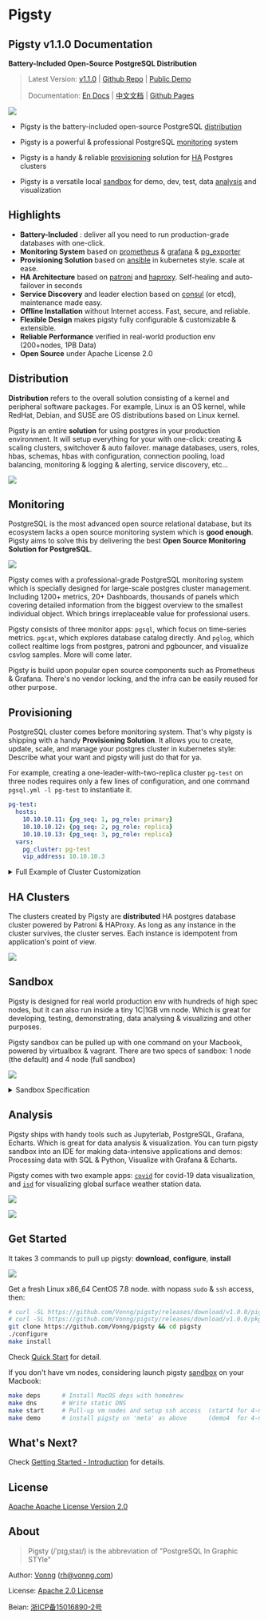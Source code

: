 # Pigsty

## Pigsty v1.1.0 Documentation

**Battery-Included Open-Source PostgreSQL Distribution**

> Latest Version: [v1.1.0](https://github.com/Vonng/pigsty/releases/tag/v1.1.0)  |  [Github Repo](https://github.com/Vonng/pigsty) | [Public Demo](https://demo.pigsty.cc)
>
> Documentation: [En Docs](https://pigsty.cc/) | [中文文档](https://pigsty.cc/#/zh-cn/) | [Github Pages](https://vonng.github.io/pigsty/#/)


![](_media/what.svg)

* Pigsty is the battery-included open-source PostgreSQL [distribution](#distribution)

* Pigsty is a powerful & professional PostgreSQL [monitoring](#monitoring) system

* Pigsty is a handy & reliable [provisioning](#provisioning) solution for [HA](#ha-clusters) Postgres clusters

* Pigsty is a versatile local [sandbox](#sandbox) for demo, dev, test, data [analysis](#analysis) and visualization



## Highlights

* **Battery-Included** : deliver all you need to run production-grade databases with one-click.
* **Monitoring System** based on [prometheus](https://prometheus.io/) & [grafana](https://grafana.com/) &  [pg_exporter](https://github.com/Vonng/pg_exporter)
* **Provisioning Solution** based on [ansible](https://docs.ansible.com/ansible/latest/index.html) in kubernetes style. scale at ease.
* **HA Architecture** based on [patroni](https://patroni.readthedocs.io/) and [haproxy](https://www.haproxy.org/). Self-healing and auto-failover in seconds
* **Service Discovery** and leader election based on [consul](https://www.consul.io/) (or etcd), maintenance made easy.
* **Offline Installation** without Internet access. Fast, secure, and reliable.
* **Flexible Design** makes pigsty fully configurable & customizable & extensible.
* **Reliable Performance** verified in real-world production env (200+nodes, 1PB Data)
* **Open Source** under Apache License 2.0


## Distribution


**Distribution** refers to the overall solution consisting of a kernel and peripheral software packages. For example, Linux is an OS kernel, while RedHat, Debian, and SUSE are OS distributions based on Linux kernel.

Pigsty is an entire **solution** for using postgres in your production environment. It will setup everything for your with one-click:
creating & scaling clusters, switchover & auto failover. manage databases, users, roles, hbas, schemas, hbas with configuration, connection pooling, load balancing, monitoring & logging & alerting, service discovery, etc...  


![](_media/infra.svg)


## Monitoring

PostgreSQL is the most advanced open source relational database, but its ecosystem lacks a open source monitoring system which is **good enough**. Pigsty aims to solve this by delivering the best **Open Source Monitoring Solution for PostgreSQL**.

![](_media/overview-monitor.jpg)

Pigsty comes with a professional-grade PostgreSQL monitoring system which is specially designed for large-scale postgres cluster management. Including 1200+ metrics, 20+ Dashboards, thousands of panels which covering detailed information from the biggest overview to the smallest individual object. Which brings irreplaceable value for professional users.

Pigsty consists of three monitor apps: `pgsql`, which focus on time-series metrics. `pgcat`, which explores database catalog directly. And `pglog`, which collect realtime logs from postgres, patroni and pgbouncer, and visualize csvlog samples. More will come later.

Pigsty is build upon popular open source components such as Prometheus & Grafana. There's no vendor locking, and the infra can be easily reused for other purpose.


## Provisioning

PostgreSQL cluster comes before monitoring system. That's why pigsty is shipping with a handy **Provisioning Solution**.
It allows you to create, update, scale, and manage your postgres cluster in kubernetes style: Describe what your want and pigsty will just do that for ya.

For example, creating a one-leader-with-two-replica cluster `pg-test` on three nodes requires only a few lines of configuration, and one command `pgsql.yml -l pg-test` to instantiate it.


```yaml
pg-test:
  hosts:
    10.10.10.11: {pg_seq: 1, pg_role: primary}
    10.10.10.12: {pg_seq: 2, pg_role: replica}
    10.10.10.13: {pg_seq: 3, pg_role: replica}
  vars: 
    pg_cluster: pg-test
    vip_address: 10.10.10.3
```


<details>
<summary>Full Example of Cluster Customization</summary>

![](_media/interface.jpg)

```yaml
#----------------------------------#
# cluster: pg-test (3-node)        #
#----------------------------------#
pg-meta:                                # required, ansible group name , pgsql cluster name. should be unique among environment
  hosts:                                # `<cluster>.hosts` holds instances definition of this cluster
    10.10.10.11: {pg_seq: 1, pg_role: primary}   # primary instance, leader of cluster
    10.10.10.12: {pg_seq: 2, pg_role: replica}   # replica instance, follower of leader
    10.10.10.13: {pg_seq: 3, pg_role: offline}   # offline instance, replica that allow offline access

    #---------------
    # mandatory                         # all configuration above (`ip`, `pg_seq`, `pg_role`) and `pg_cluster` are mandatory
    #---------------
  vars:                                 # `<cluster>.vars` holds CLUSTER LEVEL CONFIG of this pgsql cluster
    pg_cluster: pg-meta                 # required, pgsql cluster name, unique among cluster, used as namespace of cluster resources

    #---------------
    # optional                          # all configuration below are OPTIONAL for a pgsql cluster (Overwrite global default)
    #---------------
    pg_version: 13                      # pgsql version to be installed (use global version if missing)
    node_tune: tiny                     # node optimization profile: {oltp|olap|crit|tiny}, use tiny for vm sandbox
    pg_conf: tiny.yml                   # pgsql template:  {oltp|olap|crit|tiny}, use tiny for sandbox
    patroni_mode: pause                 # entering patroni pause mode after bootstrap  {default|pause|remove}
    patroni_watchdog_mode: off          # disable patroni watchdog on meta node        {off|require|automatic}
    pg_lc_ctype: en_US.UTF8             # use en_US.UTF8 locale for i18n char support  (required by `pg_trgm`)

    #---------------
    # biz databases                     # Defining Business Databases (Optional)
    #---------------
    pg_databases:                       # define business databases on this cluster, array of database definition
      # define the default `meta` database
      - name: meta                      # required, `name` is the only mandatory field of a database definition
        baseline: cmdb.sql              # optional, database sql baseline path, (relative path among ansible search path, e.g files/)
        # owner: postgres               # optional, database owner, postgres by default
        # template: template1           # optional, which template to use, template1 by default
        # encoding: UTF8                # optional, database encoding, UTF8 by default. (MUST same as template database)
        # locale: C                     # optional, database locale, C by default.  (MUST same as template database)
        # lc_collate: C                 # optional, database collate, C by default. (MUST same as template database)
        # lc_ctype: C                   # optional, database ctype, C by default.   (MUST same as template database)
        # tablespace: pg_default        # optional, default tablespace, 'pg_default' by default.
        # allowconn: true               # optional, allow connection, true by default. false will disable connect at all
        # revokeconn: false             # optional, revoke public connection privilege. false by default. (leave connect with grant option to owner)
        # pgbouncer: true               # optional, add this database to pgbouncer database list? true by default
        comment: pigsty meta database   # optional, comment string for this database
        connlimit: -1                   # optional, database connection limit, default -1 disable limit
        schemas: [pigsty]               # optional, additional schemas to be created, array of schema names
        extensions:                     # optional, additional extensions to be installed: array of schema definition `{name,schema}`
          - {name: adminpack, schema: pg_catalog}    # install adminpack to pg_catalog and install postgis to public
          - {name: postgis, schema: public}          # if schema is omitted, extension will be installed according to search_path.

      # define an additional database named grafana & prometheus (optional)
      - { name: grafana,    owner: dbuser_grafana    , revokeconn: true , comment: grafana    primary database }
      - { name: prometheus, owner: dbuser_prometheus , revokeconn: true , comment: prometheus primary database }

    #---------------
    # biz users                         # Defining Business Users (Optional)
    #---------------
    pg_users:                           # define business users/roles on this cluster, array of user definition
      # define admin user for meta database (This user are used for pigsty app deployment by default)
      - name: dbuser_meta               # required, `name` is the only mandatory field of a user definition
        password: md5d3d10d8cad606308bdb180148bf663e1  # md5 salted password of 'DBUser.Meta'
        # optional, plain text and md5 password are both acceptable (prefixed with `md5`)
        login: true                     # optional, can login, true by default  (new biz ROLE should be false)
        superuser: false                # optional, is superuser? false by default
        createdb: false                 # optional, can create database? false by default
        createrole: false               # optional, can create role? false by default
        inherit: true                   # optional, can this role use inherited privileges? true by default
        replication: false              # optional, can this role do replication? false by default
        bypassrls: false                # optional, can this role bypass row level security? false by default
        pgbouncer: true                 # optional, add this user to pgbouncer user-list? false by default (production user should be true explicitly)
        connlimit: -1                   # optional, user connection limit, default -1 disable limit
        expire_in: 3650                 # optional, now + n days when this role is expired (OVERWRITE expire_at)
        expire_at: '2030-12-31'         # optional, YYYY-MM-DD 'timestamp' when this role is expired  (OVERWRITTEN by expire_in)
        comment: pigsty admin user      # optional, comment string for this user/role
        roles: [dbrole_admin]           # optional, belonged roles. default roles are: dbrole_{admin,readonly,readwrite,offline}
        parameters: {}                  # optional, role level parameters with `ALTER ROLE SET`
        # search_path: public         # key value config parameters according to postgresql documentation (e.g: use pigsty as default search_path)
      - {name: dbuser_view , password: DBUser.Viewer  ,pgbouncer: true ,roles: [dbrole_readonly], comment: read-only viewer for meta database}

      # define additional business users for prometheus & grafana (optional)
      - {name: dbuser_grafana    , password: DBUser.Grafana    ,pgbouncer: true ,roles: [dbrole_admin], comment: admin user for grafana database }
      - {name: dbuser_prometheus , password: DBUser.Prometheus ,pgbouncer: true ,roles: [dbrole_admin], comment: admin user for prometheus database }
```

</details>



## HA Clusters


The clusters created by Pigsty are **distributed** HA postgres database cluster powered by Patroni & HAProxy.
As long as any instance in the cluster survives, the cluster serves. Each instance is idempotent from application's point of view.


![](_media/access.svg)

 



## Sandbox

Pigsty is designed for real world production env with hundreds of high spec nodes, but it can also run inside a tiny 1C|1GB vm node.
Which is great for developing, testing, demonstrating, data analysing & visualizing and other purposes.

Pigsty sandbox can be pulled up with one command on your Macbook, powered by virtualbox & vagrant.
There are two specs of sandbox: 1 node (the default) and 4 node (full sandbox)

![](_media/sandbox.svg)

<details>
<summary>Sandbox Specification</summary>

**System Requirement**

* CentOS 7 / Red Hat 7 / Oracle Linux 7 or equivalent
* CentOS 7.8.2003 x86_64 is highly recommend (fully tested under production)

**Minimal Spec**

* Self-contained, single meta node, singleton pgsql cluster `pg-meta`
* Minimal requirement: 1 CPU Core & 2 GB RAM

**Demo setup ( TINY mode, vagrant demo)**

* 4 Node, including single meta node, singleton database cluster `pg-meta` and 3-instances pgsql cluster `pg-test`
* Spec:  2Core/4GB for meta controller node, 1Core/1GB for database node (x3)

**Production setup (OLTP/OLAP/CRIT mode)**

* 3 meta nodes , up to 100+ database clusters or 400~500 nodes
* Verified Spec: Dell R740 / 64 Core / 400GB Mem / 3TB PCI-E SSD

</details>



## Analysis

Pigsty ships with handy tools such as Jupyterlab, PostgreSQL, Grafana, Echarts. Which is great for data analysis & visualization.
You can turn pigsty sandbox into an IDE for making data-intensive applications and demos: Processing data with SQL & Python, Visualize with Grafana & Echarts.

Pigsty comes with two example apps: [`covid`](http://demo.pigsty.cc/d/covid-overview) for covid-19 data visualization, and [`isd`](http://demo.pigsty.cc/d/isd-overview) for visualizing global surface weather station data.

![](_media/overview-covid.jpg)

![](_media/overview-isd.jpg)


## Get Started

It takes 3 commands to pull up pigsty: **download**, **configure**, **install**

![](_media/how.svg)


Get a fresh Linux x86_64 CentOS 7.8 node. with nopass `sudo` & `ssh` access, then:

```bash
# curl -SL https://github.com/Vonng/pigsty/releases/download/v1.0.0/pigsty.tgz -o ~/pigsty.tgz  
# curl -SL https://github.com/Vonng/pigsty/releases/download/v1.0.0/pkg.tgz    -o /tmp/pkg.tgz
git clone https://github.com/Vonng/pigsty && cd pigsty
./configure
make install
```

Check [Quick Start](s-install.md) for detail. 

If you don't have vm nodes, considering launch pigsty [sandbox](s-sandbox.md) on your Macbook:

```bash
make deps      # Install MacOS deps with homebrew
make dns       # Write static DNS
make start     # Pull-up vm nodes and setup ssh access  (start4 for 4-node demo)
make demo      # install pigsty on 'meta' as above      (demo4  for 4-node demo) 
```

## What's Next?

Check [Getting Started - Introduction](s-intro.md) for details. 


## License

[Apache Apache License Version 2.0](LICENSE)


## About

> Pigsty (/ˈpɪɡˌstaɪ/) is the abbreviation of "PostgreSQL In Graphic STYle"

Author: [Vonng](https://vonng.com/en) ([rh@vonng.com](mailto:rh@vonng.com))

License: [Apache 2.0 License](https://github.com/Vonng/Capslock/blob/master/LICENSE)

Beian: [浙ICP备15016890-2号](https://beian.miit.gov.cn/)